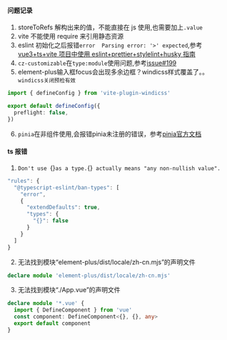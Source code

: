 #### 问题记录

1. storeToRefs 解构出来的值，不能直接在 js 使用,也需要加上`.value`
2. vite 不能使用 require 来引用静态资源
3. eslint 初始化之后报错`error  Parsing error: '>' expected`,参考[vue3+ts+vite 项目中使用 eslint+prettier+stylelint+husky 指南](https://juejin.cn/post/7118294114734440455)
4. `cz-customizable`在`type:module`使用问题,参考[issue#199](https://github.com/leoforfree/cz-customizable/issues/199)
5. element-plus输入框focus会出现多余边框？windicss样式覆盖了。。`windicss关闭预检有效`
```ts
import { defineConfig } from 'vite-plugin-windicss'

export default defineConfig({
  preflight: false,
})
```

6. `pinia`在非组件使用,会报错pinia未注册的错误，参考[pinia官方文档](https://pinia.web3doc.top/core-concepts/outside-component-usage.html)


#### ts 报错

1. `Don't use `{}`as a type.`{}` actually means "any non-nullish value".`

```js
"rules": {
  "@typescript-eslint/ban-types": [
    "error",
    {
      "extendDefaults": true,
      "types": {
        "{}": false
      }
    }
  ]
}
```

2. 无法找到模块“element-plus/dist/locale/zh-cn.mjs”的声明文件

```ts
declare module 'element-plus/dist/locale/zh-cn.mjs'
```

3. 无法找到模块“./App.vue”的声明文件

```ts
declare module '*.vue' {
  import { DefineComponent } from 'vue'
  const component: DefineComponent<{}, {}, any>
  export default component
}
```